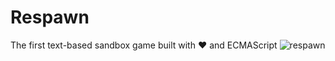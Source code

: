 # Respawn
The first text-based sandbox game built with ♥ and ECMAScript
![respawn](https://raw.githubusercontent.com/mj66/respawn/master/media/respawn.png)

